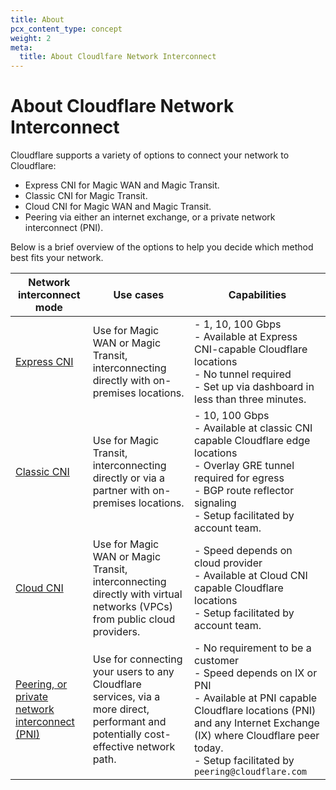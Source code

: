 ```yaml
---
title: About
pcx_content_type: concept
weight: 2
meta:
  title: About Cloudlfare Network Interconnect
---
```


# About Cloudflare Network Interconnect

Cloudflare supports a variety of options to connect your network to Cloudflare:

- Express CNI for Magic WAN and Magic Transit.
- Classic CNI for Magic Transit.
- Cloud CNI for Magic WAN and Magic Transit.
- Peering via either an internet exchange, or a private network interconnect (PNI).

Below is a brief overview of the options to help you decide which method best fits your network.

| Network interconnect mode | Use cases | Capabilities |
--- | --- | ---
| [Express CNI](/network-interconnect/express-cni/) | Use for Magic WAN or Magic Transit, interconnecting directly with on-premises locations. |  - 1, 10, 100 Gbps <br>  - Available at Express CNI-capable Cloudflare locations <br>  - No tunnel required <br>  - Set up via dashboard in less than three minutes. |
| [Classic CNI](/network-interconnect/classic-cni/) | Use for Magic Transit, interconnecting directly or via a partner with on-premises locations. |  - 10, 100 Gbps <br>  - Available at classic CNI capable Cloudflare edge locations <br>  - Overlay GRE tunnel required for egress <br>  - BGP route reflector signaling <br>  - Setup facilitated by account team. |
| [Cloud CNI](/network-interconnect/cloud-cni/) | Use for Magic WAN or Magic Transit, interconnecting directly with virtual networks (VPCs) from public cloud providers. |  - Speed depends on cloud provider <br>  - Available at Cloud CNI capable Cloudflare locations <br>  - Setup facilitated by account team. |
| [Peering, or private network interconnect (PNI)](/network-interconnect/pni-and-peering/) | Use for connecting your users to any Cloudflare services, via a more direct, performant and potentially cost-effective network path. | - No requirement to be a customer <br> - Speed depends on IX or PNI <br> - Available at PNI capable Cloudflare locations (PNI) and any Internet Exchange (IX) where Cloudflare peer today. <br>  - Setup facilitated by `peering@cloudflare.com` |